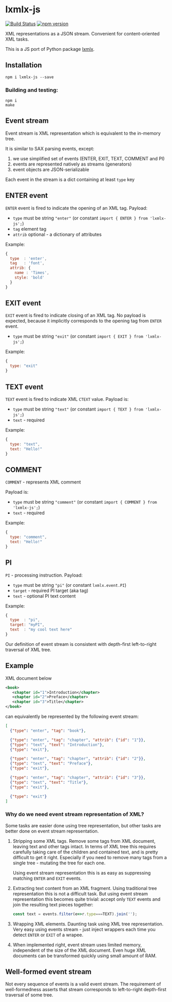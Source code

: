 # lxmlx-js

[![Build Status](https://travis-ci.org/innodatalabs/lxmlx-js.svg?branch=master)](https://travis-ci.org/innodatalabs/lxmlx-js)
[![npm version](https://badge.fury.io/js/%40innodatalabs%2Flxmlx-js.svg)](https://badge.fury.io/js/%40innodatalabs%2Flxmlx-js)

XML representations as a JSON stream. Convenient for content-oriented XML tasks.

This is a JS port of Python package [lxmlx](https://pypi.org/project/lxmlx/).

## Installation
```
npm i lxmlx-js --save
```

### Building and testing:
```
npm i
make
```

## Event stream
Event stream is XML representation which is equivalent to the in-memory tree.

It is similar to SAX parsing events, except:

1. we use simplified set of events (ENTER, EXIT, TEXT, COMMENT and PI)
2. events are represented natively as streams (generators)
3. event objects are JSON-serializable

Each event in the stream is a dict containing at least `type` key

## ENTER event
`ENTER` event is fired to indicate the opening of an XML tag. Payload:

* `type` must be string `"enter"` (or constant `import { ENTER } from 'lxmlx-js';`)
* `tag` element tag
* `attrib` optional - a dictionary of attributes

Example:
```js
{
  type  : 'enter',
  tag   : 'font',
  attrib: {
    name : 'Times',
    style: 'bold'
  }
}
```

## EXIT event
`EXIT` event is fired to indicate closing of an XML tag. No payload is
expected, because it implicitly corresponds to the opening tag from `ENTER`
event.

* `type` must be string `"exit"` (or constant `import { EXIT } from 'lxmlx-js';`)

Example:
```js
{
  type: "exit"
}
```

## TEXT event
`TEXT` event is fired to indicate XML `CTEXT` value. Payload is:

* `type` must be string `"text"` (or constant `import { TEXT } from 'lxmlx-js';`)
* `text` - required

Example:
```js
{
  type: "text",
  text: "Hello!"
}
```

## COMMENT
`COMMENT` - represents XML comment

Payload is:
* `type` must be string `"comment"` (or constant `import { COMMENT } from  'lxmlx-js';`)
* `text` - required

Example:
```js
{
  type: "comment",
  text: "Hello!"
}
```

## PI
`PI` - processing instruction. Payload:

* `type` must be string `"pi"` (or constant `lxmlx.event.PI`)
* `target` - required PI target (aka tag)
* `text` - optional PI text content

Example:
```js
{
  type  : "pi",
  target: "myPI",
  text  : "my cool text here"
}
```

Our definition of event stream is consistent with depth-first left-to-right
traversal of XML tree.

## Example
XML document below
```xml
<book>
   <chapter id="1">Introduction</chapter>
   <chapter id="2">Preface</chapter>
   <chapter id="3">Title</chapter>
</book>
```

can equivalently be represented by the following event stream:
```json
[
  {"type": "enter", "tag": "book"},

  {"type": "enter", "tag": "chapter", "attrib": {"id": "1"}},
  {"type": "text", "text": "Introduction"},
  {"type": "exit"},

  {"type": "enter", "tag": "chapter", "attrib": {"id": "2"}},
  {"type": "text", "text": "Preface"},
  {"type": "exit"},

  {"type": "enter", "tag": "chapter", "attrib": {"id": "3"}},
  {"type": "text", "text": "Title"},
  {"type": "exit"},

  {"type": "exit"}
]
```

### Why do we need event stream representation of XML?
Some tasks are easier done using tree representation, but other
tasks are better done on event stream representation.

1. Stripping some XML tags. Remove some tags from XML document, leaving
   text and other tags intact. In terms of XML tree this requires
   carefully taking care of the children and contained text, and is
   pretty difficult to get it right. Especially if you need to
   remove many tags from a single tree - mutating the tree for each
   one.

   Using event stream representation this is as easy as suppressing
   matching `ENTER` and `EXIT` events.

2. Extracting text content from an XML fragment. Using traditional
   tree representation this is not a difficult task. But using event stream
   representation this becomes quite trivial: accept only `TEXT` events and
   join the resulting text pieces together:
   ```js
   const text = events.filter(e=>r.type===TEXT).join('');
   ```

3. Wrapping XML elements. Daunting task using XML tree representation. Very
   easy using events stream - just inject wrappers each time you detect
   `ENTER` or `EXIT` of a wrapee.

4. When implemented right, event stream uses limited memory, independent of
   the size of the XML document. Even huge XML documents can be transformed
   quickly using small amount of RAM.


## Well-formed event stream

Not every sequence of events is a valid event stream. The requirement of
well-formedness asserts that stream corresponds to left-to-right depth-first
traversal of some tree.
